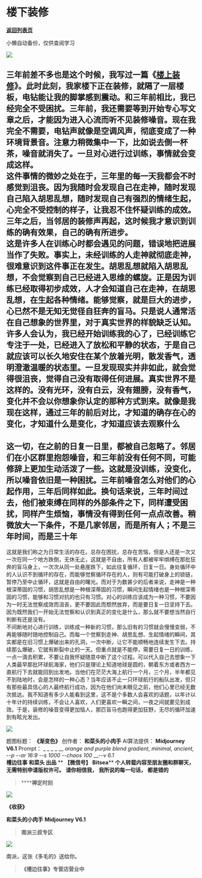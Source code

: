 # 楼下装修

[**返回列表页**](/gzh/槽边往事)

小懒自动备份，仅供查阅学习

![](https://mmbiz.qpic.cn/mmbiz_jpg/Ia6gU9JNtkpFdGia6ttUsSh5E03dwYShU3FkzoPzAqHibd8dlMAXGtemIyT7wR9sibXcBMOQcPTgvjI9ibY7ibBopzA/640?wx_fmt=jpeg&from;=appmsg)

三年前差不多也是这个时候，我写过一篇《[楼上装修](http://mp.weixin.qq.com/s?__biz=MjM5MjAzODU2MA==&mid=2652786416&idx=1&sn=6badf3b7c306ebe3b897a818ccb379d7&chksm=bd46853f8a310c296a15c34a52f0f809c3aa970c5c16072700fbd586fdb28b7436eaa42f351d&scene=21#wechat_redirect)》。此时此刻，我家楼下正在装修，就隔了一层楼板，电钻能让我的脚掌感到震动。和三年前相比，我已经完全不受困扰。三年前，我还需要等到开始专心写文章之后，才能因为进入心流而听不见装修噪音。现在我完全不需要，电钻声就像是空调风声，彻底变成了一种环境背景音。注意力稍微集中一下，比如说去倒一杯茶，噪音就消失了。一旦对心进行过训练，事情就会变成这样。  
这件事情的微妙之处在于，三年里的每一天我都会不时感觉到沮丧。因为我随时会发现自己在走神，随时发现自己陷入胡思乱想，随时发现自己有强烈的情绪生起，心完全不受控制的样子，让我忍不住怀疑训练的成效。三年之后，当邻居的装修声再起，这时候我才意识到训练的确有效果，自己的确有所进步。  
这是许多人在训练心时都会遇见的问题，错误地把进展当作了失败。事实上，未经训练的人走神就彻底走神，很难意识到这件事正在发生。胡思乱想就陷入胡思乱想，不会觉察到自己已经进入思维的螺旋。正是因为训练已经取得初步成效，人才会知道自己在走神，在胡思乱想，在生起各种情绪。能够觉察，就是巨大的进步，心已然不是无知无觉径自狂奔的盲马。只是说人通常活在自己想象的世界里，对于真实世界的样貌缺乏认知。许多人会认为，我已经开始训练我的心了，已经训练它专注于一处，已经进入了放松和平静的状态，于是自己就应该可以长久地安住在某个放着光明，散发香气，透明澄澈温暖的状态里。一旦发现现实并非如此，就会觉得很沮丧，觉得自己没有取得任何进展。真实世界不是这样的。没有光环，没有白云，没有翅膀，没有香气，变化并不会以你想象你认定的那种方式到来。就像是我现在这样，通过三年的前后对比，才知道的确存在心的变化，才知道什么是变化，才知道应该去观察什么
---
这一切，在之前的日复一日里，都被自己忽略了。邻居们在小区群里抱怨噪音，和三年前没有任何不同，可能修辞上更加生动活泼了一些。这就是没训练，没变化，所以噪音依旧是一种困扰。三年前噪音怎么对他们的心起作用，三年后同样如此。换句话来说，三年时间过去，他们被束缚在同样的外部条件之下，同样遭受困扰，同样产生烦恼，事情没有得到任何一点点改善。稍微放大一下条件，不是几家邻居，而是所有人；不是三年时间，而是三十年
---
这就是我们称之为日常生活的存在。总存在困扰，总存在苦恼，但是人还是一次又一次在同一个地方跌倒，无休无止，这就是不自由，所有人都被牢牢绑缚在那批狂奔的盲马身上，一次次从同一处悬崖跌下，如此往复循环，日复一日。身处循环中的人认识不到循环的存在，而能够觉察循环存在的人，则有可能打破身上的锁链，暂停乃至中止循环，这就是自由的曙光。而对于为数甚少的后者来说，走神是一种根深蒂固的习惯，胡思乱想是一种根深蒂固的习惯，瞬间生起情绪也是一种根深蒂固的习惯，能够和习惯对抗的也只有习惯。对心的训练应该成为一种习惯，不要因为一时无法觉察成效而沮丧，更不要因此而颓然放弃，而是要日复一日坚持下去。因为既然我们一开始无法觉察和认识到真正的变化是什么，那么就不要想当然自行判断有还是没有。  
不间断地对心进行训练，训练成一种新的习惯，那么旧有的习惯就会慢慢变弱，不再能够随时随地控制自己。而每一个觉察到走神、胡思乱想、生起情绪的瞬间，其实都是在旧习惯上爆破出来的孔洞，一次中断，让它不能顺畅地连续发生下去。持续那么爆破，它就有断裂中止的一天。但重点就是不能停，需要日复一日的训练，一点一滴去积累，不要让自我怀疑随意中断了这个过程。可以代入自己去想象一下人类最早那批环球航海家，他们只是理论上知道地球是圆的，朝着东方或者西方一直航行下去就能回到出发地。当他们在茫茫大海上航行一个月，三个月，半年都见不到陆地时，会是怎样的一种心态？当年应该不止一只环球航行的船队出发，但只有那些最具信心的人最终航行成功，因为在他们尚未眼见之前，他们心里已经无数次抵达。我不知道有多少人能看到这里，这不是个多数人会喜欢的话题，以年计以十年计的持续训练，不会让人喜欢，人们更喜欢一瞬之间，一夜之间就要见到成效。于是，装修的噪音变得更加恼人，那匹盲马也跑得更加狂野，无尽的循环加速到有眩光发出。

![](https://mmbiz.qpic.cn/mmbiz_jpg/Ia6gU9JNtkpFdGia6ttUsSh5E03dwYShUibYibYM4eMfKRaaPs0m3N95qetK9GplmjjLBFIMK6IVcwqicZHPoicyqfA/640?wx_fmt=jpeg&from;=appmsg)

  
题图标题： **《渐变色》** 创作者： **和菜头的小肉手** AI算法提供： **Midjourney V6.1** Prompt： _ _ _ _
__ _orange and purple blend gradient, minimal, ancient, --p --ar 16:9 --s 1000
--chaos 100_ __-_-v 6.1_  
 **槽边往事** **和菜头 出品** ** **【微信号】** **Bitsea**** **个人转载内容至朋友圈和群聊天，无需特别申请版权许可。**
**请你相信我，** **我所说的每一句话，** **都是错的**

>  ******禅定时刻**

![](https://mmbiz.qpic.cn/mmbiz_jpg/Ia6gU9JNtkpFdGia6ttUsSh5E03dwYShU61lfzGFEydvARq4ujLnbFZsdmHXibcVXXCSTTkptstrOeHhLFNLSpNg/640?wx_fmt=jpeg&from;=appmsg)

 **《收获》**

 **和菜头的小肉手** **Midjourney V6.1**

>  **南派三叔专区**

![](https://mmbiz.qpic.cn/mmbiz_jpg/Ia6gU9JNtkpFdGia6ttUsSh5E03dwYShUYicZQUfVAnJKfCa0dcyNh7rTa27NGiaXoE931icmxJibrCHDFNztiaeJSJg/640?wx_fmt=jpeg&from;=appmsg)

南派，这张《多毛的》送给你。

>  **《槽边往事》专营店营业中**

